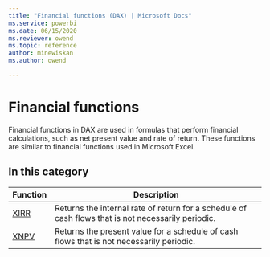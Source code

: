 ```yaml
---
title: "Financial functions (DAX) | Microsoft Docs"
ms.service: powerbi 
ms.date: 06/15/2020
ms.reviewer: owend
ms.topic: reference
author: minewiskan
ms.author: owend

---
```

# Financial functions

Financial functions in DAX are used in formulas that perform financial calculations, such as net present value and rate of return. These functions are similar to financial functions used in Microsoft Excel.
  
## In this category

|Function  |Description  |
|---------|---------|
|[XIRR](xirr-function-dax.md)     |  Returns the internal rate of return for a schedule of cash flows that is not necessarily periodic.       |
|[XNPV](xnpv-function-dax.md)      |  Returns the present value for a schedule of cash flows that is not necessarily periodic.       |
